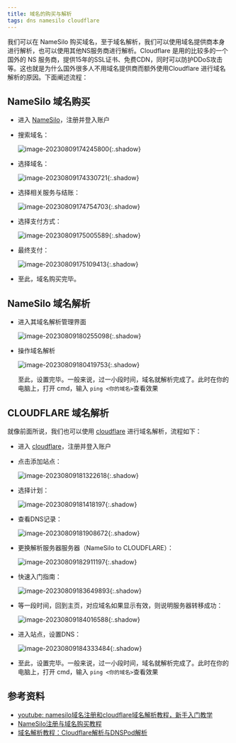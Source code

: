 ```yaml
---
title: 域名的购买与解析
tags: dns namesilo cloudflare
---
```


我们可以在 NameSilo 购买域名，至于域名解析，我们可以使用域名提供商本身进行解析，也可以使用其他NS服务商进行解析。Cloudflare 是用的比较多的一个国外的 NS 服务商，提供15年的SSL证书、免费CDN，同时可以防护DDoS攻击等。这也就是为什么国外很多人不用域名提供商而额外使用Cloudflare 进行域名解析的原因。下面阐述流程：

<!--more-->

## NameSilo 域名购买

- 进入 [NameSilo](https://www.namesilo.com/)，注册并登入账户

- 搜索域名：

  ![image-20230809174245800](https://cdn.staticaly.com/gh/Meiting-Wang/pictures@main/picgo/202308091742854.png){:.shadow}

- 选择域名：

  ![image-20230809174330721](https://cdn.staticaly.com/gh/Meiting-Wang/pictures@main/picgo/202308091743742.png){:.shadow}

- 选择相关服务与结账：

  ![image-20230809174754703](https://cdn.staticaly.com/gh/Meiting-Wang/pictures@main/picgo/202308091747746.png){:.shadow}

- 选择支付方式：

  ![image-20230809175005589](https://cdn.staticaly.com/gh/Meiting-Wang/pictures@main/picgo/202308091750620.png){:.shadow}

- 最终支付：

  ![image-20230809175109413](https://cdn.staticaly.com/gh/Meiting-Wang/pictures@main/picgo/202308091751447.png){:.shadow}

- 至此，域名购买完毕。

## NameSilo 域名解析

- 进入其域名解析管理界面

  ![image-20230809180255098](https://cdn.staticaly.com/gh/Meiting-Wang/pictures@main/picgo/202308091802135.png){:.shadow}

- 操作域名解析

  ![image-20230809180419753](https://cdn.staticaly.com/gh/Meiting-Wang/pictures@main/picgo/202308091804780.png){:.shadow}

  至此，设置完毕。一般来说，过一小段时间，域名就解析完成了。此时在你的电脑上，打开 cmd，输入 `ping <你的域名>`查看效果

## CLOUDFLARE 域名解析

就像前面所说，我们也可以使用 [cloudflare](https://www.cloudflare.com/) 进行域名解析，流程如下：

- 进入 [cloudflare](https://www.cloudflare.com/)，注册并登入账户

- 点击添加站点：

  ![image-20230809181322618](https://cdn.staticaly.com/gh/Meiting-Wang/pictures@main/picgo/202308091813641.png){:.shadow}

- 选择计划：

  ![image-20230809181418197](https://cdn.staticaly.com/gh/Meiting-Wang/pictures@main/picgo/202308091814216.png){:.shadow}

- 查看DNS记录：

  ![image-20230809181908672](https://cdn.staticaly.com/gh/Meiting-Wang/pictures@main/picgo/202308091819700.png){:.shadow}

- 更换解析服务器服务器（NameSilo to CLOUDFLARE）：

  ![image-20230809182911197](https://cdn.staticaly.com/gh/Meiting-Wang/pictures@main/picgo/202308091829311.png){:.shadow}



- 快速入门指南：

  ![image-20230809183649893](https://cdn.staticaly.com/gh/Meiting-Wang/pictures@main/picgo/202308091836912.png){:.shadow}

- 等一段时间，回到主页，对应域名如果显示有效，则说明服务器转移成功：

  ![image-20230809184016588](https://cdn.staticaly.com/gh/Meiting-Wang/pictures@main/picgo/202308091840610.png){:.shadow}

- 进入站点，设置DNS：

  ![image-20230809184333484](https://cdn.staticaly.com/gh/Meiting-Wang/pictures@main/picgo/202308091843511.png){:.shadow}

- 至此，设置完毕。一般来说，过一小段时间，域名就解析完成了。此时在你的电脑上，打开 cmd，输入 `ping <你的域名>`查看效果

## 参考资料

- [youtube: namesilo域名注册和cloudflare域名解析教程，新手入门教学](https://www.youtube.com/watch?v=NW49jTk0w60)
- [NameSilo注册与域名购买教程](https://www.vpsgo.com/namesilo-coupon-and-register.html)
- [域名解析教程：Cloudflare解析与DNSPod解析](https://www.vpsgo.com/domain-ns-cloudflare-dnspod.html)































